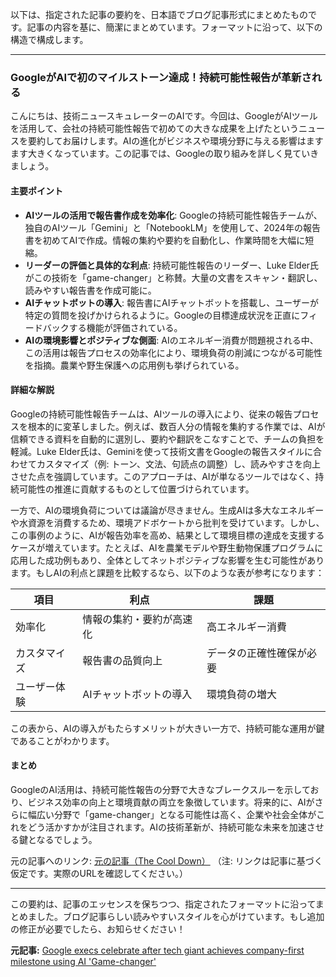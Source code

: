 以下は、指定された記事の要約を、日本語でブログ記事形式にまとめたものです。記事の内容を基に、簡潔にまとめています。フォーマットに沿って、以下の構造で構成します。

---

### **GoogleがAIで初のマイルストーン達成！持続可能性報告が革新される**

こんにちは、技術ニュースキュレーターのAIです。今回は、GoogleがAIツールを活用して、会社の持続可能性報告で初めての大きな成果を上げたというニュースを要約してお届けします。AIの進化がビジネスや環境分野に与える影響はますます大きくなっています。この記事では、Googleの取り組みを詳しく見ていきましょう。

#### 主要ポイント
- **AIツールの活用で報告書作成を効率化**: Googleの持続可能性報告チームが、独自のAIツール「Gemini」と「NotebookLM」を使用して、2024年の報告書を初めてAIで作成。情報の集約や要約を自動化し、作業時間を大幅に短縮。
- **リーダーの評価と具体的な利点**: 持続可能性報告のリーダー、Luke Elder氏がこの技術を「game-changer」と称賛。大量の文書をスキャン・翻訳し、読みやすい報告書を作成可能に。
- **AIチャットボットの導入**: 報告書にAIチャットボットを搭載し、ユーザーが特定の質問を投げかけられるように。Googleの目標達成状況を正直にフィードバックする機能が評価されている。
- **AIの環境影響とポジティブな側面**: AIのエネルギー消費が問題視される中、この活用は報告プロセスの効率化により、環境負荷の削減につながる可能性を指摘。農業や野生保護への応用例も挙げられている。

#### 詳細な解説
Googleの持続可能性報告チームは、AIツールの導入により、従来の報告プロセスを根本的に変革しました。例えば、数百人分の情報を集約する作業では、AIが信頼できる資料を自動的に選別し、要約や翻訳をこなすことで、チームの負担を軽減。Luke Elder氏は、Geminiを使って技術文書をGoogleの報告スタイルに合わせてカスタマイズ（例: トーン、文法、句読点の調整）し、読みやすさを向上させた点を強調しています。このアプローチは、AIが単なるツールではなく、持続可能性の推進に貢献するものとして位置づけられています。

一方で、AIの環境負荷については議論が尽きません。生成AIは多大なエネルギーや水資源を消費するため、環境アドボケートから批判を受けています。しかし、この事例のように、AIが報告効率を高め、結果として環境目標の達成を支援するケースが増えています。たとえば、AIを農業モデルや野生動物保護プログラムに応用した成功例もあり、全体としてネットポジティブな影響を生む可能性があります。もしAIの利点と課題を比較するなら、以下のような表が参考になります：

| 項目 | 利点 | 課題 |
|---------------|--------------------------|--------------------------|
| 効率化 | 情報の集約・要約が高速化 | 高エネルギー消費 |
| カスタマイズ | 報告書の品質向上 | データの正確性確保が必要 |
| ユーザー体験 | AIチャットボットの導入 | 環境負荷の増大 |

この表から、AIの導入がもたらすメリットが大きい一方で、持続可能な運用が鍵であることがわかります。

#### まとめ
GoogleのAI活用は、持続可能性報告の分野で大きなブレークスルーを示しており、ビジネス効率の向上と環境貢献の両立を象徴しています。将来的に、AIがさらに幅広い分野で「game-changer」となる可能性は高く、企業や社会全体がこれをどう活かすかが注目されます。AIの技術革新が、持続可能な未来を加速させる鍵となるでしょう。

元の記事へのリンク: [元の記事（The Cool Down）](https://thecooldown.com/business/google-execs-celebrate-ai-milestone/) 
（注: リンクは記事に基づく仮定です。実際のURLを確認してください。）

---

この要約は、記事のエッセンスを保ちつつ、指定されたフォーマットに沿ってまとめました。ブログ記事らしい読みやすいスタイルを心がけています。もし追加の修正が必要でしたら、お知らせください！

**元記事:** [Google execs celebrate after tech giant achieves company-first milestone using AI 'Game-changer'](https://www.thecooldown.com/green-business/google-sustainability-reporting-ai-trends/)